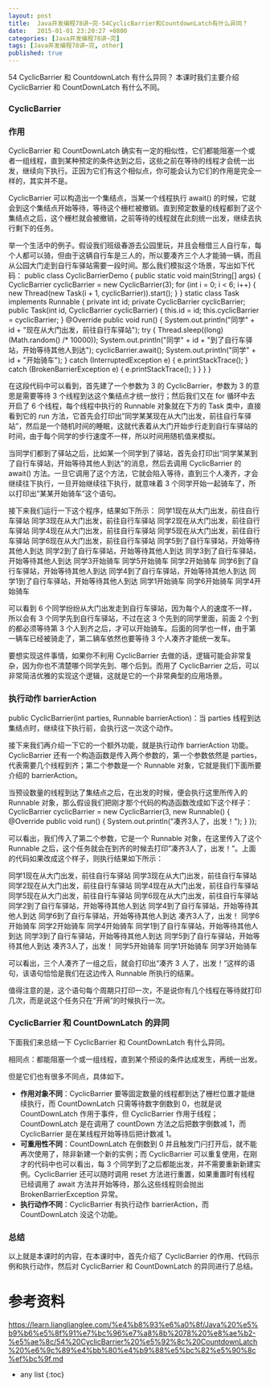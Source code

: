 ```yaml
---
layout: post
title:  Java并发编程78讲~完-54CyclicBarrier和CountdownLatch有什么异同？
date:   2015-01-01 23:20:27 +0800
categories: [Java并发编程78讲~完]
tags: [Java并发编程78讲~完, other]
published: true
---
```




54 CyclicBarrier 和 CountdownLatch 有什么异同？
本课时我们主要介绍 CyclicBarrier 和 CountDownLatch 有什么不同。

### CyclicBarrier

### 作用

CyclicBarrier 和 CountDownLatch 确实有一定的相似性，它们都能阻塞一个或者一组线程，直到某种预定的条件达到之后，这些之前在等待的线程才会统一出发，继续向下执行。正因为它们有这个相似点，你可能会认为它们的作用是完全一样的，其实并不是。

CyclicBarrier 可以构造出一个集结点，当某一个线程执行 await() 的时候，它就会到这个集结点开始等待，等待这个栅栏被撤销。直到预定数量的线程都到了这个集结点之后，这个栅栏就会被撤销，之前等待的线程就在此刻统一出发，继续去执行剩下的任务。

举一个生活中的例子。假设我们班级春游去公园里玩，并且会租借三人自行车，每个人都可以骑，但由于这辆自行车是三人的，所以要凑齐三个人才能骑一辆，而且从公园大门走到自行车驿站需要一段时间。那么我们模拟这个场景，写出如下代码：
public class CyclicBarrierDemo { public static void main(String[] args) { CyclicBarrier cyclicBarrier = new CyclicBarrier(3); for (int i = 0; i < 6; i++) { new Thread(new Task(i + 1, cyclicBarrier)).start(); } } static class Task implements Runnable { private int id; private CyclicBarrier cyclicBarrier; public Task(int id, CyclicBarrier cyclicBarrier) { this.id = id; this.cyclicBarrier = cyclicBarrier; } @Override public void run() { System.out.println("同学" + id + "现在从大门出发，前往自行车驿站"); try { Thread.sleep((long) (Math.random() /* 10000)); System.out.println("同学" + id + "到了自行车驿站，开始等待其他人到达"); cyclicBarrier.await(); System.out.println("同学" + id + "开始骑车"); } catch (InterruptedException e) { e.printStackTrace(); } catch (BrokenBarrierException e) { e.printStackTrace(); } } } }

在这段代码中可以看到，首先建了一个参数为 3 的 CyclicBarrier，参数为 3 的意思是需要等待 3 个线程到达这个集结点才统一放行；然后我们又在 for 循环中去开启了 6 个线程，每个线程中执行的 Runnable 对象就在下方的 Task 类中，直接看到它的 run 方法，它首先会打印出”同学某某现在从大门出发，前往自行车驿站”，然后是一个随机时间的睡眠，这就代表着从大门开始步行走到自行车驿站的时间，由于每个同学的步行速度不一样，所以时间用随机值来模拟。

当同学们都到了驿站之后，比如某一个同学到了驿站，首先会打印出“同学某某到了自行车驿站，开始等待其他人到达”的消息，然后去调用 CyclicBarrier 的 await() 方法。一旦它调用了这个方法，它就会陷入等待，直到三个人凑齐，才会继续往下执行，一旦开始继续往下执行，就意味着 3 个同学开始一起骑车了，所以打印出“某某开始骑车”这个语句。

接下来我们运行一下这个程序，结果如下所示：
同学1现在从大门出发，前往自行车驿站 同学3现在从大门出发，前往自行车驿站 同学2现在从大门出发，前往自行车驿站 同学4现在从大门出发，前往自行车驿站 同学5现在从大门出发，前往自行车驿站 同学6现在从大门出发，前往自行车驿站 同学5到了自行车驿站，开始等待其他人到达 同学2到了自行车驿站，开始等待其他人到达 同学3到了自行车驿站，开始等待其他人到达 同学3开始骑车 同学5开始骑车 同学2开始骑车 同学6到了自行车驿站，开始等待其他人到达 同学4到了自行车驿站，开始等待其他人到达 同学1到了自行车驿站，开始等待其他人到达 同学1开始骑车 同学6开始骑车 同学4开始骑车

可以看到 6 个同学纷纷从大门出发走到自行车驿站，因为每个人的速度不一样，所以会有 3 个同学先到自行车驿站，不过在这 3 个先到的同学里面，前面 2 个到的都必须等待第 3 个人到齐之后，才可以开始骑车。后面的同学也一样，由于第一辆车已经被骑走了，第二辆车依然也要等待 3 个人凑齐才能统一发车。

要想实现这件事情，如果你不利用 CyclicBarrier 去做的话，逻辑可能会非常复杂，因为你也不清楚哪个同学先到、哪个后到。而用了 CyclicBarrier 之后，可以非常简洁优雅的实现这个逻辑，这就是它的一个非常典型的应用场景。

### 执行动作 barrierAction

public CyclicBarrier(int parties, Runnable barrierAction)：当 parties 线程到达集结点时，继续往下执行前，会执行这一次这个动作。

接下来我们再介绍一下它的一个额外功能，就是执行动作 barrierAction 功能。CyclicBarrier 还有一个构造函数是传入两个参数的，第一个参数依然是 parties，代表需要几个线程到齐；第二个参数是一个 Runnable 对象，它就是我们下面所要介绍的 barrierAction。

当预设数量的线程到达了集结点之后，在出发的时候，便会执行这里所传入的 Runnable 对象，那么假设我们把刚才那个代码的构造函数改成如下这个样子：
CyclicBarrier cyclicBarrier = new CyclicBarrier(3, new Runnable() { @Override public void run() { System.out.println("凑齐3人了，出发！"); } });

可以看出，我们传入了第二个参数，它是一个 Runnable 对象，在这里传入了这个 Runnable 之后，这个任务就会在到齐的时候去打印”凑齐3人了，出发！”。上面的代码如果改成这个样子，则执行结果如下所示：

同学1现在从大门出发，前往自行车驿站 同学3现在从大门出发，前往自行车驿站 同学2现在从大门出发，前往自行车驿站 同学4现在从大门出发，前往自行车驿站 同学5现在从大门出发，前往自行车驿站 同学6现在从大门出发，前往自行车驿站 同学2到了自行车驿站，开始等待其他人到达 同学4到了自行车驿站，开始等待其他人到达 同学6到了自行车驿站，开始等待其他人到达 凑齐3人了，出发！ 同学6开始骑车 同学2开始骑车 同学4开始骑车 同学1到了自行车驿站，开始等待其他人到达 同学3到了自行车驿站，开始等待其他人到达 同学5到了自行车驿站，开始等待其他人到达 凑齐3人了，出发！ 同学5开始骑车 同学1开始骑车 同学3开始骑车

可以看出，三个人凑齐了一组之后，就会打印出“凑齐 3 人了，出发！”这样的语句，该语句恰恰是我们在这边传入 Runnable 所执行的结果。

值得注意的是，这个语句每个周期只打印一次，不是说你有几个线程在等待就打印几次，而是说这个任务只在“开闸”的时候执行一次。

### CyclicBarrier 和 CountDownLatch 的异同

下面我们来总结一下 CyclicBarrier 和 CountDownLatch 有什么异同。

相同点：都能阻塞一个或一组线程，直到某个预设的条件达成发生，再统一出发。

但是它们也有很多不同点，具体如下。

* **作用对象不同**：CyclicBarrier 要等固定数量的线程都到达了栅栏位置才能继续执行，而 CountDownLatch 只需等待数字倒数到 0，也就是说 CountDownLatch 作用于事件，但 CyclicBarrier 作用于线程；CountDownLatch 是在调用了 countDown 方法之后把数字倒数减 1，而 CyclicBarrier 是在某线程开始等待后把计数减 1。
* **可重用性不同**：CountDownLatch 在倒数到 0 并且触发门闩打开后，就不能再次使用了，除非新建一个新的实例；而 CyclicBarrier 可以重复使用，在刚才的代码中也可以看出，每 3 个同学到了之后都能出发，并不需要重新新建实例。CyclicBarrier 还可以随时调用 reset 方法进行重置，如果重置时有线程已经调用了 await 方法并开始等待，那么这些线程则会抛出 BrokenBarrierException 异常。
* **执行动作不同**：CyclicBarrier 有执行动作 barrierAction，而 CountDownLatch 没这个功能。

### 总结

以上就是本课时的内容，在本课时中，首先介绍了 CyclicBarrier 的作用、代码示例和执行动作，然后对 CyclicBarrier 和 CountDownLatch 的异同进行了总结。




# 参考资料

https://learn.lianglianglee.com/%e4%b8%93%e6%a0%8f/Java%20%e5%b9%b6%e5%8f%91%e7%bc%96%e7%a8%8b%2078%20%e8%ae%b2-%e5%ae%8c/54%20CyclicBarrier%20%e5%92%8c%20CountdownLatch%20%e6%9c%89%e4%bb%80%e4%b9%88%e5%bc%82%e5%90%8c%ef%bc%9f.md

* any list
{:toc}
